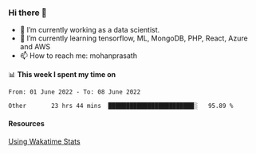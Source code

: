 ### Hi there 👋

- 🔭 I’m currently working as a data scientist.
- 🌱 I’m currently learning tensorflow, ML, MongoDB, PHP, React, Azure and AWS
- 📫 How to reach me: mohanprasath

📊 **This week I spent my time on**
<!--START_SECTION:waka-->

```text
From: 01 June 2022 - To: 08 June 2022

Other       23 hrs 44 mins  ████████████████████████░   95.89 %
```

<!--END_SECTION:waka-->

#### Resources
[Using Wakatime Stats](https://github.com/marketplace/actions/waka-readme)
